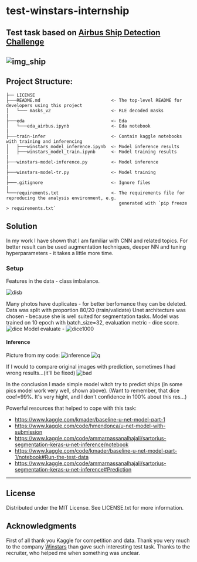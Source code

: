 # test-winstars-internship
## Test task based on [Airbus Ship Detection Challenge](https://www.kaggle.com/c/airbus-ship-detection)
![img_ship](https://encrypted-tbn0.gstatic.com/images?q=tbn:ANd9GcSoknUBpPgSqMCwahq_I8rKBAO88uhg4yvIXw&usqp=CAU)
---
## Project Structure:
```
├── LICENSE
├───README.md                           <- The top-level README for developers using this project
│   └─── masks_v2                       <- RLE decoded masks
|
├───eda                                 <- Eda
│   └───eda_airbus.ipynb                <- Eda notebook
|
├───train-infer                         <- Contain kaggle notebooks with training and inferencing
│   ├───winstars_model_inference.ipynb  <- Model inference results
│   ├───winstars_model_train.ipynb      <- Model training results
|
├───winstars-model-inference.py         <- Model inference
|
├───winstars-model-tr.py                <- Model training 
|
├───.gitignore                          <- Ignore files
|
└───requirements.txt                    <- The requirements file for reproducing the analysis environment, e.g.
                                           generated with `pip freeze > requirements.txt`
```
## Solution


<!-- In next step I used:
```python 
$ jupyter nbconvert --to script [YOUR_NOTEBOOK].ipynb
```
for convert .ipynb to .py. -->
In my work I have shown that I am familiar with CNN and related topics. For better result can be used augmentation techniques, deeper NN and tuning hyperparameters - it takes a little more time.
### Setup
Features in the data - class imbalance.

![disb](https://user-images.githubusercontent.com/83775762/187706461-04ffb675-6475-48c7-a8ef-60fb7cc71838.png)

Many photos have duplicates - for better berfomance they can be deleted. Data was split with proportion 80/20 (train/validate)
Unet architecture was chosen - because she is well suited for segmentation tasks.
Model was trained on 10 epoch with batch_size=32, evaluation metric - dice score.
![dice](https://user-images.githubusercontent.com/83775762/187643841-efde5d72-aa04-45ae-8b5e-3818a90e1f29.png)
Model evaluate - 
![dice1000](https://user-images.githubusercontent.com/83775762/187703653-dda21eab-55cf-44a5-907d-9dfbb0c9399a.png)

#### Inference

Picture from my code:
![inference](https://user-images.githubusercontent.com/83775762/187712942-69a04698-d9b4-4625-bc3e-7ef96cf8e81b.png)
![q](https://user-images.githubusercontent.com/83775762/187740999-a7fd9326-6a1f-4303-b7e8-3cfc99f1ccff.png)

If I would to compare original images with prediction, sometimes I had wrong results...(it'll be fixed)
![bad](https://user-images.githubusercontent.com/83775762/187737899-47307b6f-19be-484d-9146-3f095172a483.png)


In the conclusion I made simple model witch try to predict ships (in some pics model work very well, shown above). (Want to remember, that dice coef=99%. It's very hight, and I don't confidence in 100% about this res...)

Powerful resources that helped to cope with this task:

* https://www.kaggle.com/kmader/baseline-u-net-model-part-1
* https://www.kaggle.com/code/hmendonca/u-net-model-with-submission
* https://www.kaggle.com/code/ammarnassanalhajali/sartorius-segmentation-keras-u-net-inference/notebook
* https://www.kaggle.com/code/kmader/baseline-u-net-model-part-1/notebook#Run-the-test-data
* https://www.kaggle.com/code/ammarnassanalhajali/sartorius-segmentation-keras-u-net-inference#Prediction
---
## License

Distributed under the MIT License. See LICENSE.txt for more information.

## Acknowledgments

First of all thank you Kaggle for competition and data. Thank you very much to the company [Winstars](https://www.winstars.tech/) than gave such interesting test task. Thanks to the recruiter, who helped me when something was unclear.
